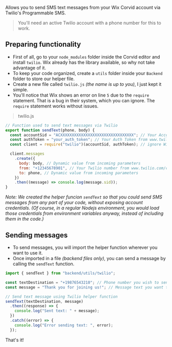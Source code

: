 Allows you to send SMS text messages from your Wix Corvid account via Twilio's Programmable SMS.

> You'll need an active Twilio account with a phone number for this to work.

## Preparing functionality

- First of all, go to your `node_modules` folder inside the Corvid editor and install `twilio`. Wix already has the library available, so why not take advantage of it.
- To keep your code organized, create a `utils` folder inside your `Backend` folder to store our helper file.
- Create a new file called `twilio.js` _(the name is up to you)_, I just kept it simple.
- You'll notice that Wix shows an error on line `5` due to the `require` statement. That is a bug in their system, which you can ignore. The `require` statement works without issues.

> twilio.js

```js
// Function used to send text messages via Twilio
export function sendText(phone, body) {
  const accountSid = "ACXXXXXXXXXXXXXXXXXXXXXXXXXXXXXXXX"; // Your Account SID from www.twilio.com/console
  const authToken = "your_auth_token"; // Your Auth Token from www.twilio.com/console
  const client = require("twilio")(accountSid, authToken); // ignore Wix error

  client.messages
    .create({
      body: body, // Dynamic value from incoming parameters
      from: "+12345678901", // Your Twilio number from www.twilio.com/console
      to: phone, // Dynamic value from incoming parameters
    })
    .then((message) => console.log(message.sid));
}
```

_Note: We created the helper funcion `sendText` so that you could send SMS messages from any part of your code, without exposing account credentials. (Of course, in a regular Nodejs environment, you would load those credentials from environment variables anyway, instead of including them in the code.)_

## Sending messages

- To send messages, you will import the helper function wherever you want to use it.
- Once imported in a file _(backend files only)_, you can send a message by calling the `sendText` function.

```js
import { sendText } from "backend/utils/twilio";
```

```js
const textDestination = "+19876543210"; // Phone number you wish to send to
const message = "Thank you for joining us!"; // Message text you want to send

// Send text message using Twilio helper function
sendText(textDestination, message)
  .then((response) => {
    console.log("Sent text: " + message);
  })
  .catch((error) => {
    console.log("Error sending text: ", error);
  });
```

That's it!
